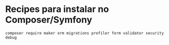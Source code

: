 # Recipes para instalar no Composer/Symfony
```
composer require maker orm migrations profiler form validator security debug
```
